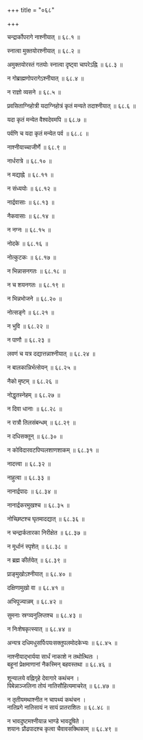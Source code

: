 +++
title = "०६८"

+++

चन्द्रार्कोपरागे नाश्नीयात् ॥ ६८.१ ॥

स्नात्वा मुक्तयोरश्नीयात् ॥ ६८.२ ॥

अमुक्तयोरस्तं गतयोः स्नात्वा दृष्ट्वा चापरेऽह्नि ॥ ६८.३ ॥

न गोब्राह्मणोपरागेऽश्नीयात् ॥ ६८.४ ॥

न राज्ञो व्यसने ॥ ६८.५ ॥

प्रवसिताग्निहोत्री यदाग्निहोत्रं कृतं मन्यते तदाश्नीयात् ॥ ६८.६ ॥

यदा कृतं मन्येत वैश्वदेवमपि ॥ ६८.७ ॥

पर्वणि च यदा कृतं मन्येत पर्व ॥ ६८.८ ॥

नाश्नीयाच्चाजीर्णे ॥ ६८.९ ॥

नार्धरात्रे ॥ ६८.१० ॥

न मद्याह्ने ॥ ६८.११ ॥

न संध्ययोः ॥ ६८.१२ ॥

नार्द्रवासाः ॥ ६८.१३ ॥

नैकवासाः ॥ ६८.१४ ॥

न नग्नः ॥ ६८.१५ ॥

नोदके ॥ ६८.१६ ॥

नोत्कुटकः ॥ ६८.१७ ॥

न भिन्नासनगतः ॥ ६८.१८ ॥

न च शयनगतः ॥ ६८.१९ ॥

न भिन्नभोजने ॥ ६८.२० ॥

नोत्सङ्गे ॥ ६८.२१ ॥

न भुवि ॥ ६८.२२ ॥

न पाणौ ॥ ६८.२३ ॥

लवणं च यत्र दद्यात्तन्नाश्नीयात् ॥ ६८.२४ ॥

न बालकान्निर्भत्सेयन् ॥ ६८.२५ ॥

नैको मृष्टम् ॥ ६८.२६ ॥

नोद्धृतस्नेहम् ॥ ६८.२७ ॥

न दिवा धानाः ॥ ६८.२८ ॥

न रात्रौ तिलसंबन्धम् ॥ ६८.२९ ॥

न दधिसक्तून् ॥ ६८.३० ॥

न कोविदारवटपिप्पलशाणशाकम् ॥ ६८.३१ ॥

नादत्त्वा ॥ ६८.३२ ॥

नाहुत्वा ॥ ६८.३३ ॥

नानार्द्रपादः ॥ ६८.३४ ॥

नानार्द्रकरमुखश्च ॥ ६८.३५ ॥

नोच्छिष्टश्च घृतमादद्यात् ॥ ६८.३६ ॥

न चन्द्रार्कतारका निरीक्षेत ॥ ६८.३७ ॥

न मूर्धानं स्पृशेत् ॥ ६८.३८ ॥

न ब्रह्म कीर्तयेत् ॥ ६८.३९ ॥

प्राङ्मुखोऽश्नीयात् ॥ ६८.४० ॥

दक्षिणामुखो वा ॥ ६८.४१ ॥

अभिपूज्यान्नम् ॥ ६८.४२ ॥

सुमनाः स्रग्व्यनुलिप्तश्च ॥ ६८.४३ ॥

न निःशेषकृत्स्यात् ॥ ६८.४४ ॥

अन्यत्र दधिमधुसर्पिःपयःसक्तुपलमोदकेभ्यः ॥ ६८.४५ ॥

नाश्नीयाद्भार्यया सार्धं नाकाशे न तथोत्थितः  ।  
बहूनां प्रेक्षमाणानां नैकस्मिन् बहवस्तथा  ॥ ६८.४६ ॥

शून्यालये वह्निगृहे देवागारे कथंचन  ।  
पिबेन्नाञ्जलिना तोयं नातिसौहित्यमाचरेत् ॥ ६८.४७ ॥

न तृतीयमथाश्नीत न चापथ्यं कथंचन  ।  
नातिप्रगे नातिसायं न सायं प्रातराशितः  ॥ ६८.४८ ॥

न भावदुष्टमश्नीयान्न भाण्डे भावदूषिते  ।  
शयानः प्रौढपादश्च कृत्वा चैवावसक्थिकाम्  ॥ ६८.४९ ॥


